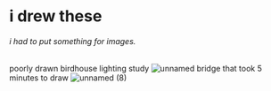 # i drew these 
###### i had to put something for images.
poorly drawn birdhouse lighting study 
![unnamed](https://user-images.githubusercontent.com/56006483/135330122-b660e69d-8859-48c4-a8f7-2c3934c52fdb.png)
bridge that took 5 minutes to draw
![unnamed (8)](https://user-images.githubusercontent.com/56006483/135374749-37caed34-074c-4115-bcde-c779d20268bb.png)



